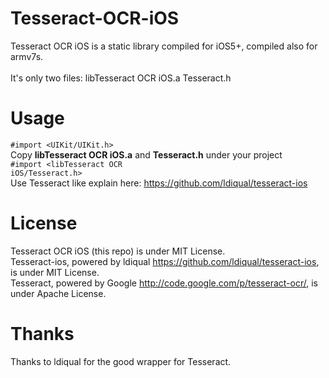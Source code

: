 Tesseract-OCR-iOS
=================

Tesseract OCR iOS is a static library compiled for iOS5+, compiled also for armv7s.
<br />
<br />
It's only two files:
libTesseract OCR iOS.a
Tesseract.h

Usage
=================

<code>#import <UIKit/UIKit.h></code>
<br />
Copy <strong>libTesseract OCR iOS.a</strong> and <strong>Tesseract.h</strong> under your project
<br />
<code>#import <libTesseract OCR iOS/Tesseract.h></code>
<br />
Use Tesseract like explain here: https://github.com/ldiqual/tesseract-ios

License
=================

Tesseract OCR iOS (this repo) is under MIT License.
<br />
Tesseract-ios, powered by ldiqual https://github.com/ldiqual/tesseract-ios, is under MIT License.
<br />
Tesseract, powered by Google http://code.google.com/p/tesseract-ocr/, is under Apache License.

Thanks
=================

Thanks to ldiqual for the good wrapper for Tesseract.
